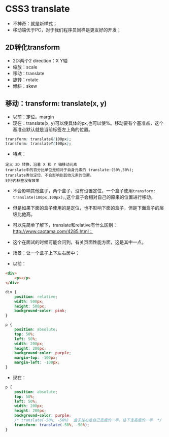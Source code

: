 # CSS3 translate

* 不神奇：就是新样式；
* 移动端优于PC，对于我们程序员同样是更友好的开发；

## 2D转化transform

* 2D:两个2 direction：X Y轴
* 缩放：scale
* 移动：translate
* 旋转：rotate
* 倾斜：skew


## 移动：transform: translate(x, y)

* 以前：定位。margin
* 现在：translate(x, y)可以使具体的px,也可以使%。移动要有个基准点，这个基准点默认就是当前标签左上角的位置。
```css
transform: translateX(100px);
transform: translateY(100px);
```

* 特点：
```
定义 2D 转换，沿着 X 和 Y 轴移动元素
translate中的百分比单位是相对于自身元素的 translate:(50%,50%);
translate类似定位，不会影响到其他元素的位置。
对行内标签没有效果
```

* 不会影响其他盒子，两个盒子，没有设置定位，一个盒子使用`transform: translate(100px,100px);`,这个盒子会相对自己的原来的位置进行移动。
* 但是如果下面的盒子使用的是定位，也不影响下面的盒子，但是下面盒子的层级比他高。
* 可以先简单了解下，translate和relative有什么区别：http://www.caotama.com/4285.html；
* 这个在面试的时候可能会问到，有关页面性能方面，这是其中一点。


* 场景：让一个盒子上下左右居中；
* 以前：
```html
<div>
    <p></p>
</div>
```

```css
div {
    position: relative;
    width: 500px;
    height: 500px;
    background-color: pink;
}

p {
    position: absolute;
    top: 50%;
    left: 50%;
    width: 200px;
    height: 200px;
    background-color: purple;
    margin-top: -100px;
    margin-left: -100px; 
}
```

* 现在：
```css
p {
    position: absolute;
    top: 50%;
    left: 50%;
    width: 200px;
    height: 200px;
    background-color: purple;
    /* translate(-50%, -50%)  盒子往右走自己宽度的一半，往下走高度的一半  */
    transform: translate(-50%, -50%);
}
```
